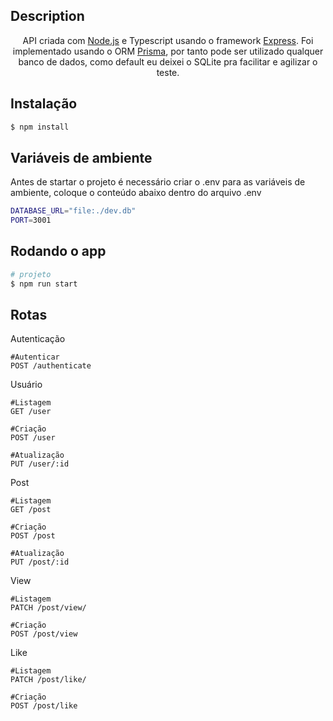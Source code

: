 ## Description

<p align="center">API criada com <a href="http://nodejs.org" target="_blank">Node.js</a> e Typescript usando o framework <a href="https://expressjs.com/" target="_blank">Express</a>. Foi implementado usando o ORM <a href="http://nodejs.org" target="_blank">Prisma</a>, por tanto pode ser utilizado qualquer banco de dados, como default eu deixei o SQLite pra facilitar e agilizar o teste.</p>

## Instalação

```bash
$ npm install
```
## Variáveis de ambiente
Antes de startar o projeto é necessário criar o .env para as variáveis de ambiente, coloque o conteúdo abaixo dentro do arquivo .env
```bash
DATABASE_URL="file:./dev.db"
PORT=3001
```

## Rodando o app

```bash
# projeto
$ npm run start
```

## Rotas

Autenticação
```
#Autenticar
POST /authenticate
```

Usuário
```
#Listagem
GET /user

#Criação
POST /user

#Atualização
PUT /user/:id
```

Post
```
#Listagem
GET /post

#Criação
POST /post

#Atualização
PUT /post/:id
```

View
```
#Listagem
PATCH /post/view/

#Criação
POST /post/view

```

Like
```
#Listagem
PATCH /post/like/

#Criação
POST /post/like

```